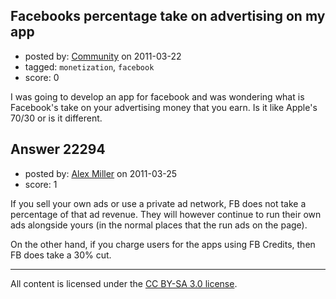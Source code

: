 ## Facebooks percentage take on advertising on my app

- posted by: [Community](https://stackexchange.com/users/-1/-1-community) on 2011-03-22
- tagged: `monetization`, `facebook`
- score: 0

I was going to develop an app for facebook and was wondering what is Facebook's take on your advertising money that you earn. Is it like Apple's 70/30 or is it different.


## Answer 22294

- posted by: [Alex Miller](https://stackexchange.com/users/-1/8839-alex-miller) on 2011-03-25
- score: 1

If you sell your own ads or use a private ad network, FB does not take a percentage of that ad revenue.  They will however continue to run their own ads alongside yours (in the normal places that the run ads on the page).

On the other hand, if you charge users for the apps using FB Credits, then FB does take a 30% cut.



---

All content is licensed under the [CC BY-SA 3.0 license](https://creativecommons.org/licenses/by-sa/3.0/).
